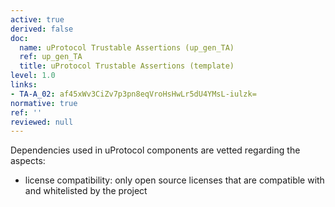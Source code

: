 ```yaml
---
active: true
derived: false
doc:
  name: uProtocol Trustable Assertions (up_gen_TA)
  ref: up_gen_TA
  title: uProtocol Trustable Assertions (template)
level: 1.0
links:
- TA-A_02: af45xWv3CiZv7p3pn8eqVroHsHwLr5dU4YMsL-iulzk=
normative: true
ref: ''
reviewed: null
---
```


Dependencies used in uProtocol components are vetted regarding the aspects:

- license compatibility: only open source licenses that are compatible with and whitelisted by the project
